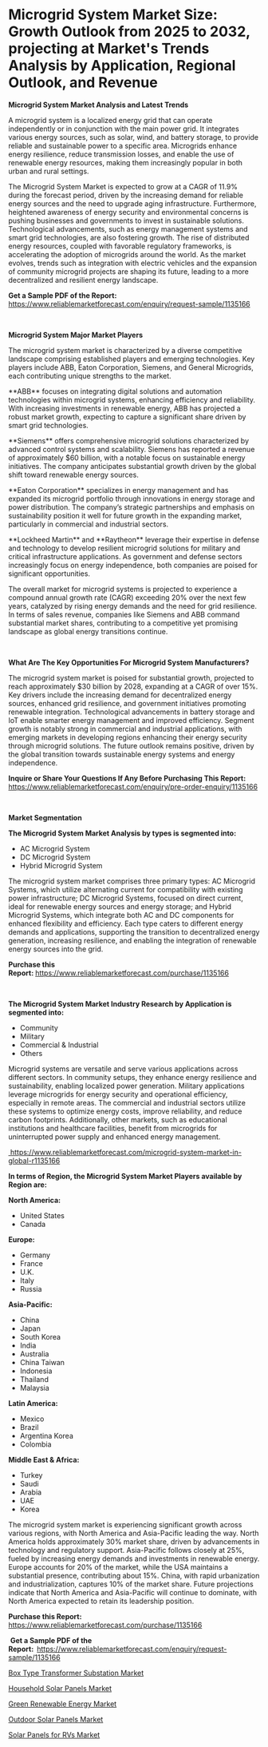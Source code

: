 <p><h1>Microgrid System Market Size: Growth Outlook from 2025 to 2032, projecting at Market's Trends Analysis by Application, Regional Outlook, and Revenue</h1></p><p><strong>Microgrid System Market Analysis and Latest Trends</strong></p>
<p><p>A microgrid system is a localized energy grid that can operate independently or in conjunction with the main power grid. It integrates various energy sources, such as solar, wind, and battery storage, to provide reliable and sustainable power to a specific area. Microgrids enhance energy resilience, reduce transmission losses, and enable the use of renewable energy resources, making them increasingly popular in both urban and rural settings.</p><p>The Microgrid System Market is expected to grow at a CAGR of 11.9% during the forecast period, driven by the increasing demand for reliable energy sources and the need to upgrade aging infrastructure. Furthermore, heightened awareness of energy security and environmental concerns is pushing businesses and governments to invest in sustainable solutions. Technological advancements, such as energy management systems and smart grid technologies, are also fostering growth. The rise of distributed energy resources, coupled with favorable regulatory frameworks, is accelerating the adoption of microgrids around the world. As the market evolves, trends such as integration with electric vehicles and the expansion of community microgrid projects are shaping its future, leading to a more decentralized and resilient energy landscape.</p></p>
<p><strong>Get a Sample PDF of the Report:&nbsp;</strong> <a href="https://www.reliablemarketforecast.com/enquiry/request-sample/1135166?utm_campaign=1130&utm_medium=2&utm_source=Github&utm_content=ia&utm_term=07042025&utm_id=microgrid-system">https://www.reliablemarketforecast.com/enquiry/request-sample/1135166</a></p>
<p>&nbsp;</p>
<p><strong>Microgrid System Major Market Players</strong></p>
<p><p>The microgrid system market is characterized by a diverse competitive landscape comprising established players and emerging technologies. Key players include ABB, Eaton Corporation, Siemens, and General Microgrids, each contributing unique strengths to the market.</p><p>**ABB** focuses on integrating digital solutions and automation technologies within microgrid systems, enhancing efficiency and reliability. With increasing investments in renewable energy, ABB has projected a robust market growth, expecting to capture a significant share driven by smart grid technologies.</p><p>**Siemens** offers comprehensive microgrid solutions characterized by advanced control systems and scalability. Siemens has reported a revenue of approximately $60 billion, with a notable focus on sustainable energy initiatives. The company anticipates substantial growth driven by the global shift toward renewable energy sources.</p><p>**Eaton Corporation** specializes in energy management and has expanded its microgrid portfolio through innovations in energy storage and power distribution. The company’s strategic partnerships and emphasis on sustainability position it well for future growth in the expanding market, particularly in commercial and industrial sectors.</p><p>**Lockheed Martin** and **Raytheon** leverage their expertise in defense and technology to develop resilient microgrid solutions for military and critical infrastructure applications. As government and defense sectors increasingly focus on energy independence, both companies are poised for significant opportunities.</p><p>The overall market for microgrid systems is projected to experience a compound annual growth rate (CAGR) exceeding 20% over the next few years, catalyzed by rising energy demands and the need for grid resilience. In terms of sales revenue, companies like Siemens and ABB command substantial market shares, contributing to a competitive yet promising landscape as global energy transitions continue.</p></p>
<p>&nbsp;</p>
<p><strong>What Are The Key Opportunities For Microgrid System Manufacturers?</strong></p>
<p><p>The microgrid system market is poised for substantial growth, projected to reach approximately $30 billion by 2028, expanding at a CAGR of over 15%. Key drivers include the increasing demand for decentralized energy sources, enhanced grid resilience, and government initiatives promoting renewable integration. Technological advancements in battery storage and IoT enable smarter energy management and improved efficiency. Segment growth is notably strong in commercial and industrial applications, with emerging markets in developing regions enhancing their energy security through microgrid solutions. The future outlook remains positive, driven by the global transition towards sustainable energy systems and energy independence.</p></p>
<p><strong>Inquire or Share Your Questions If Any Before Purchasing This Report:</strong> <a href="https://www.reliablemarketforecast.com/enquiry/pre-order-enquiry/1135166?utm_campaign=1130&utm_medium=2&utm_source=Github&utm_content=ia&utm_term=07042025&utm_id=microgrid-system">https://www.reliablemarketforecast.com/enquiry/pre-order-enquiry/1135166</a></p>
<p>&nbsp;</p>
<p><strong>Market Segmentation</strong></p>
<p><strong>The Microgrid System Market Analysis by types is segmented into:</strong></p>
<p><ul><li>AC Microgrid System</li><li>DC Microgrid System</li><li>Hybrid Microgrid System</li></ul></p>
<p><p>The microgrid system market comprises three primary types: AC Microgrid Systems, which utilize alternating current for compatibility with existing power infrastructure; DC Microgrid Systems, focused on direct current, ideal for renewable energy sources and energy storage; and Hybrid Microgrid Systems, which integrate both AC and DC components for enhanced flexibility and efficiency. Each type caters to different energy demands and applications, supporting the transition to decentralized energy generation, increasing resilience, and enabling the integration of renewable energy sources into the grid.</p></p>
<p><strong>Purchase this Report:&nbsp;</strong><a href="https://www.reliablemarketforecast.com/purchase/1135166?utm_campaign=1130&utm_medium=2&utm_source=Github&utm_content=ia&utm_term=07042025&utm_id=microgrid-system">https://www.reliablemarketforecast.com/purchase/1135166</a></p>
<p>&nbsp;</p>
<p><strong>The Microgrid System Market Industry Research by Application is segmented into:</strong></p>
<p><ul><li>Community</li><li>Military</li><li>Commercial & Industrial</li><li>Others</li></ul></p>
<p><p>Microgrid systems are versatile and serve various applications across different sectors. In community setups, they enhance energy resilience and sustainability, enabling localized power generation. Military applications leverage microgrids for energy security and operational efficiency, especially in remote areas. The commercial and industrial sectors utilize these systems to optimize energy costs, improve reliability, and reduce carbon footprints. Additionally, other markets, such as educational institutions and healthcare facilities, benefit from microgrids for uninterrupted power supply and enhanced energy management.</p></p>
<p><a href="https://www.reliablemarketforecast.com/microgrid-system-market-in-global-r1135166?utm_campaign=1130&utm_medium=2&utm_source=Github&utm_content=ia&utm_term=07042025&utm_id=microgrid-system">&nbsp;https://www.reliablemarketforecast.com/microgrid-system-market-in-global-r1135166</a></p>
<p><strong>In terms of Region, the Microgrid System Market Players available by Region are:</strong></p>
<p>
    <p> <strong> North America: </strong>
        <ul>
            <li>United States</li>
            <li>Canada</li>
        </ul>
        </p> 
    <p> <strong> Europe: </strong>
        <ul>
            <li>Germany</li>
            <li>France</li>
            <li>U.K.</li>
            <li>Italy</li>
            <li>Russia</li>
        </ul>
        </p> 
    <p> <strong> Asia-Pacific: </strong>
        <ul>
            <li>China</li>
            <li>Japan</li>
            <li>South Korea</li>
            <li>India</li>
            <li>Australia</li>
            <li>China Taiwan</li>
            <li>Indonesia</li>
            <li>Thailand</li>
            <li>Malaysia</li>
        </ul>
        </p> 
    <p> <strong> Latin America: </strong>
        <ul>
            <li>Mexico</li>
            <li>Brazil</li>
            <li>Argentina Korea</li>
            <li>Colombia</li>
        </ul>
        </p> 
    <p> <strong> Middle East & Africa: </strong>
        <ul>
            <li>Turkey</li>
            <li>Saudi</li>
            <li>Arabia</li>
            <li>UAE</li>
            <li>Korea</li>
        </ul>
    </p>
    </p>
<p><p>The microgrid system market is experiencing significant growth across various regions, with North America and Asia-Pacific leading the way. North America holds approximately 30% market share, driven by advancements in technology and regulatory support. Asia-Pacific follows closely at 25%, fueled by increasing energy demands and investments in renewable energy. Europe accounts for 20% of the market, while the USA maintains a substantial presence, contributing about 15%. China, with rapid urbanization and industrialization, captures 10% of the market share. Future projections indicate that North America and Asia-Pacific will continue to dominate, with North America expected to retain its leadership position.</p></p>
<p><strong>Purchase this Report: </strong><a href="https://www.reliablemarketforecast.com/purchase/1135166?utm_campaign=1130&utm_medium=2&utm_source=Github&utm_content=ia&utm_term=07042025&utm_id=microgrid-system">https://www.reliablemarketforecast.com/purchase/1135166</a></p>
<p>&nbsp;<strong>Get a Sample PDF of the Report:&nbsp;&nbsp;</strong><a href="https://www.reliablemarketforecast.com/enquiry/request-sample/1135166?utm_campaign=1130&utm_medium=2&utm_source=Github&utm_content=ia&utm_term=07042025&utm_id=microgrid-system">https://www.reliablemarketforecast.com/enquiry/request-sample/1135166</a></p>
<p><strong></strong></p>
<p><p><a href="https://github.com/ceranamaduvq/Market-Research-Report-List-1/blob/main/box-type-transformer-substation-market.md?utm_campaign=1130&utm_medium=2&utm_source=Github&utm_content=ia&utm_term=07042025&utm_id=microgrid-system">Box Type Transformer Substation Market</a></p><p><a href="https://github.com/heeildannas/Market-Research-Report-List-1/blob/main/household-solar-panels-market.md?utm_campaign=1130&utm_medium=2&utm_source=Github&utm_content=ia&utm_term=07042025&utm_id=microgrid-system">Household Solar Panels Market</a></p><p><a href="https://github.com/geresalgieaz/Market-Research-Report-List-1/blob/main/green-renewable-energy-market.md?utm_campaign=1130&utm_medium=2&utm_source=Github&utm_content=ia&utm_term=07042025&utm_id=microgrid-system">Green Renewable Energy Market</a></p><p><a href="https://github.com/sibellanikmn/Market-Research-Report-List-1/blob/main/outdoor-solar-panels-market.md?utm_campaign=1130&utm_medium=2&utm_source=Github&utm_content=ia&utm_term=07042025&utm_id=microgrid-system">Outdoor Solar Panels Market</a></p><p><a href="https://github.com/astadtetcha28/Market-Research-Report-List-1/blob/main/solar-panels-for-rvs-market.md?utm_campaign=1130&utm_medium=2&utm_source=Github&utm_content=ia&utm_term=07042025&utm_id=microgrid-system">Solar Panels for RVs Market</a></p></p>